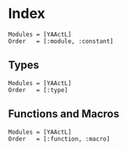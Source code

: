 # Index

```@index
Modules = [YAActL]
Order   = [:module, :constant]
```

## Types

```@index
Modules = [YAActL]
Order   = [:type]
```

## Functions and Macros

```@index
Modules = [YAActL]
Order   = [:function, :macro]
```
